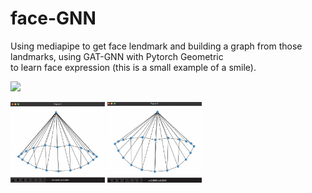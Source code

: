 # face-GNN

Using mediapipe to get face lendmark and building a graph from those landmarks, using GAT-GNN with Pytorch Geometric  
to learn face expression (this is a small example of a smile).

![](./gif1.gif)  

<p float="left">
<img src="./img1.png" width=30% height=30%>
<img src="./img2.png" width=30% height=30%>
</p>
